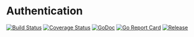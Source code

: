 # Authentication
[![Build Status](https://travis-ci.org/clevergo/auth.svg?branch=master)](https://travis-ci.org/clevergo/auth)
[![Coverage Status](https://coveralls.io/repos/github/clevergo/auth/badge.svg?branch=master)](https://coveralls.io/github/clevergo/auth?branch=master)
[![GoDoc](https://img.shields.io/badge/godoc-reference-blue)](https://pkg.go.dev/github.com/clevergo/auth)
[![Go Report Card](https://goreportcard.com/badge/github.com/clevergo/auth)](https://goreportcard.com/report/github.com/clevergo/auth)
[![Release](https://img.shields.io/github/release/clevergo/auth.svg?style=flat-square)](https://github.com/clevergo/auth/releases)

